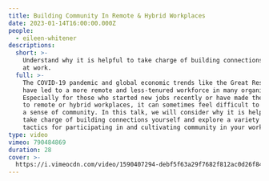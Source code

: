 ```yaml
---
title: Building Community In Remote & Hybrid Workplaces
date: 2023-01-14T16:00:00.000Z
people:
  - eileen-whitener
descriptions:
  short: >-
    Understand why it is helpful to take charge of building connections yourself
    at work.
  full: >-
    The COVID-19 pandemic and global economic trends like the Great Reshuffle
    have led to a more remote and less-tenured workforce in many organizations.
    Especially for those who started new jobs recently or have made the switch
    to remote or hybrid workplaces, it can sometimes feel difficult to cultivate
    a sense of community. In this talk, we will consider why it is helpful to
    take charge of building connections yourself and explore a variety of
    tactics for participating in and cultivating community in your workplace.
type: video
vimeo: 790484869
duration: 28
cover: >-
  https://i.vimeocdn.com/video/1590407294-debf5f63a29f7682f812ac0d26f842e56cd9a53652fb5c30307ae0344bb106c9-d
---
```



